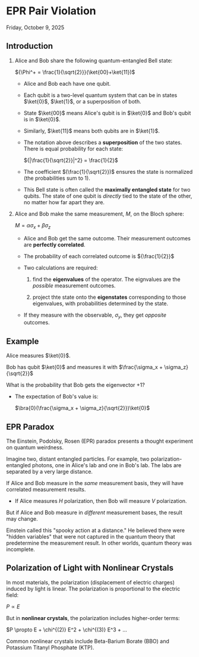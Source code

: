 # EPR Pair Violation

Friday, October 9, 2025

## Introduction

1. Alice and Bob share the following quantum-entangled Bell state: 

    ${\Phi^+ = \frac{1}{\sqrt{2}}}(\ket{00}+\ket{11})$

    -  Alice and Bob each have one qubit.  
    
    -  Each qubit is a two-level quantum system that can be in states $\ket{0}$, $\ket{1}$, or a superposition of both.

    -  State $\ket{00}$ means Alice's qubit is in $\ket{0}$ and Bob's qubit is in $\ket{0}$.
  
    -  Similarly, $\ket{11}$ means both qubits are in $\ket{1}$.

    -  The notation above describes a __superposition__ of the two states.  There is equal probability for each state:

        ${|\frac{1}{\sqrt{2}}|^2} = \frac{1}{2}$

    - The coefficient $(\frac{1}{\sqrt{2}})$ ensures the state is normalized (the probabilities sum to 1).

    - This Bell state is often called the __maximally entangled state__ for two qubits.  The state of one qubit is _directly_ tied to the state of the other, no matter how far apart they are.

2. Alice and Bob make the same measurement, ${M}$, on the Bloch sphere:

    $M = \alpha\sigma_x + \beta\sigma_z$

    - Alice and Bob get the same outcome.  Their measurement outcomes are __perfectly correlated__.

    - The probability of each correlated outcome is ${\frac{1}{2}}$

    - Two calculations are required:

        1. find the __eigenvalues__ of the operator.  The eignvalues are the _possible_ measurement outcomes.

        2. project thte state onto the __eigenstates__ corresponding to those eigenvalues, with probabilities determined by the state.

    - If they measure with the observable, ${\sigma_y}$, they get _opposite_ outcomes.


## Example

Alice measures $\ket{0}$.

Bob has qubit $\ket{0}$ and measures it with $\frac{\sigma_x + \sigma_z}{\sqrt{2}}$

What is the probability that Bob gets the eigenvector +1?

- The expectation of Bob's value is:

    $\bra{0}(\frac{\sigma_x + \sigma_z}{\sqrt{2}})\ket{0}$


## EPR Paradox

The Einstein, Podolsky, Rosen (EPR) paradox presents a thought experiment on quantum weirdness.

Imagine two, distant entangled particles.  For example, two polarization-entangled photons, one in Alice's lab and one in Bob's lab.  The labs are separated by a very large distance.

If Alice and Bob measure in the _same_ measurement basis, they will have correlated measurement results.

 - If Alice measures $H$ polarization, then Bob will measure $V$ polarization.

But if Alice and Bob measure in _different_ measurement bases, the result may change.

Einstein called this "spooky action at a distance." He believed there were "hidden variables" that were not captured in the quantum theory that predetermine the measurement result.  In other worlds, quantum theory was incomplete.


## Polarization of Light with Nonlinear Crystals

In most materials, the polarization (displacement of electric charges) induced by light is linear.  The polarization is proportional to the electric field:

  $P \propto E$


But in __nonlinear crystals__, the polarization includes higher-order terms:

  $P \propto E + \chi^{(2)} E^2 + \chi^{(3)} E^3 + ...

Common nonlinear crystals include Beta-Barium Borate (BBO) and Potassium Titanyl Phosphate (KTP).